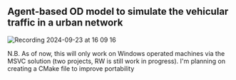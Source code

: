 ## Agent-based OD model to simulate the vehicular traffic in a urban network

![Recording 2024-09-23 at 16 09 16](https://github.com/user-attachments/assets/d2372c9b-89a6-4715-81ed-6e4b350fc863)

N.B. As of now, this will only work on Windows operated machines via the MSVC solution (two projects, RW is still work in progress). I'm planning on creating a CMake file to improve portability
